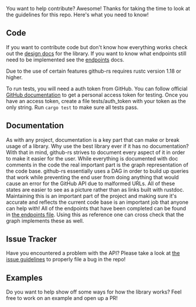 You want to help contribute? Awesome! Thanks for taking the time to look at the
guidelines for this repo. Here's what you need to know!

## Code
If you want to contribute code but don't know how everything works check out the
[design docs](./docs/design.md) for the library. If you want to know what
endpoints still need to be implemented see the [endpoints](./docs/endpoints.md)
docs.

Due to the use of certain features github-rs requires rustc version 1.18 or higher.

To run tests, you will need a auth token from GitHub. You can follow official [GitHub documentation](https://help.github.com/articles/creating-a-personal-access-token-for-the-command-line/) to get a personal access token for testing. Once you have an access token, create a file tests/auth_token with your token as the only string. Run `cargo test` to make sure all tests pass.

## Documentation
As with any project, documentation is a key part that can make or break usage of
a library. Why use the best library ever if it has no documentation? With that
in mind, github-rs strives to document every aspect of it in order to make it
easier for the user. While everything is documented with doc comments in the
code the real important part is the graph representation of the code base.
github-rs essentially uses a DAG in order to build up queries that work while
preventing the end user from doing anything that would cause an error for the
GitHub API due to malformed URLs. All of these states are easier to see as
a picture rather than as links built with rustdoc. Maintaining this is an
important part of the project and making sure it's accurate and reflects the
current code base is an important job that anyone can help with! All of the
endpoints that have been completed can be found in [the endpoints
file](./docs/endpoints.md). Using this as reference one can cross check that the
graph implements these as well.

## Issue Tracker
Have you encountered a problem with the API? Please take a look at [the issue
guidelines](./docs/issues.md) to properly file a bug in the repo!

## Examples
Do you want to help show off some ways for how the library works? Feel free to
work on an example and open up a PR!
